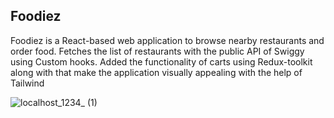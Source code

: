 ## Foodiez
Foodiez is a React-based web application to browse nearby restaurants and order food.
Fetches the list of restaurants with the public API of Swiggy using Custom hooks.
Added the functionality of carts using Redux-toolkit along with that make the application visually appealing with the help of
Tailwind

![localhost_1234_ (1)](https://github.com/SinghBharati/Foodiez/assets/88208046/ae318a12-d9fd-4e32-bee8-87fa69239877)
